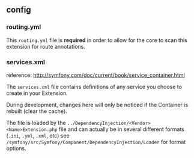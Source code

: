 ## config

### routing.yml
This `routing.yml` file is **required** in order to allow for the core to scan this extension for route annotations.

### services.xml
reference: http://symfony.com/doc/current/book/service_container.html

The `services.xml` file contains definitions of any service you choose to create in your Extension.

During development, changes here will only be noticed if the Container is rebuilt (clear the cache).

The file is loaded by the `../DependencyInjection/<Vendor><Name>Extension.php` file and can actually be in several
different formats (`.ini`, `.yml`, `.xml`, etc) see `/symfony/src/Symfony/Component/DependencyInjection/Loader`
for format options.
